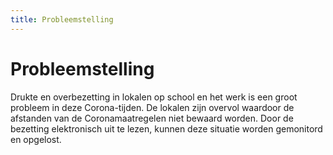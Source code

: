 ```yaml
---
title: Probleemstelling
---
```


# Probleemstelling

Drukte en overbezetting in lokalen op school en het werk is een groot probleem in deze Corona-tijden. De lokalen zijn overvol waardoor de  afstanden van de Coronamaatregelen niet bewaard worden. Door de bezetting elektronisch uit te lezen, kunnen deze situatie worden gemonitord en opgelost.
